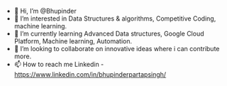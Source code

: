 - 👋 Hi, I’m @Bhupinder
- 👀 I’m interested in Data Structures & algorithms, Competitive Coding, machine learning.
- 🌱 I’m currently learning Advanced Data structures, Google Cloud Platform, Machine learning, Automation.
- 💞️ I’m looking to collaborate on innovative ideas where i can contribute more.
- 📫 How to reach me Linkedin - https://www.linkedin.com/in/bhupinderpartapsingh/

<!---
Bhupi97/Bhupi97 is a ✨ special ✨ repository because its `README.md` (this file) appears on your GitHub profile.
You can click the Preview link to take a look at your changes.
--->
